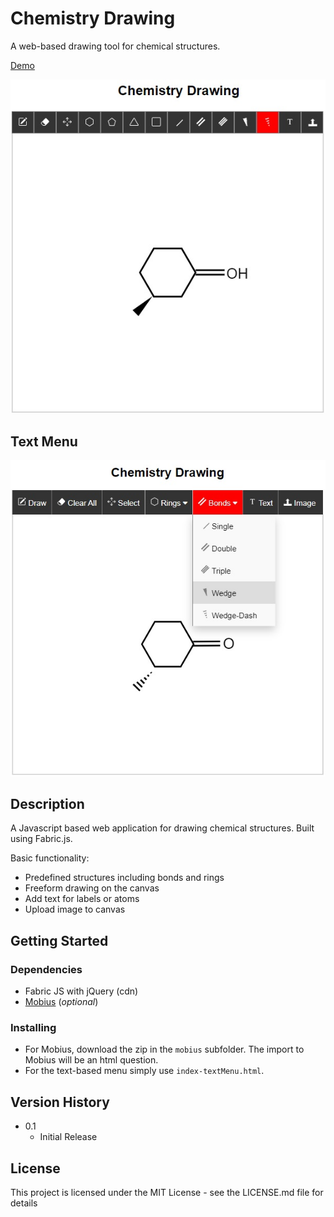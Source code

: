# Chemistry Drawing

A web-based drawing tool for chemical structures.

[Demo](https://codepen.io/cfrayne/full/gOvWoeN) 

![](https://github.com/craigmateo/chemistry-drawing/blob/main/assets/screenshot.jpg)

## Text Menu

![](https://github.com/craigmateo/chemistry-drawing/blob/main/assets/screenshot1.jpg)

## Description

A Javascript based web application for drawing chemical structures. Built using Fabric.js.

Basic functionality:

- Predefined structures including bonds and rings
- Freeform drawing on the canvas
- Add text for labels or atoms
- Upload image to canvas

## Getting Started

### Dependencies

* Fabric JS with jQuery (cdn)
* [Mobius](https://www.digitaled.com/mobius) (*optional*) 

### Installing

* For Mobius, download the zip in the `mobius` subfolder. The import to Mobius will be an html question.
* For the text-based menu simply use `index-textMenu.html`.

## Version History

* 0.1
    * Initial Release

## License

This project is licensed under the MIT License - see the LICENSE.md file for details


